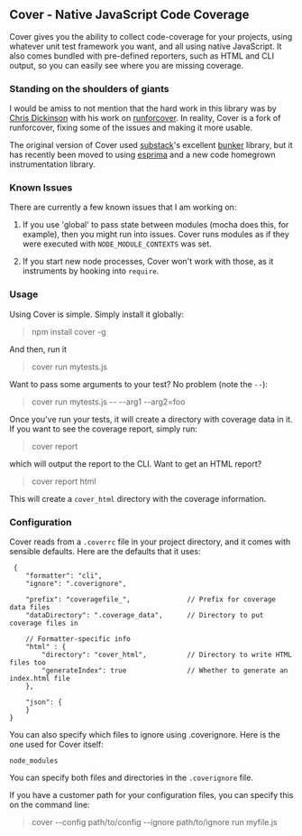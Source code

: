 ## Cover - Native JavaScript Code Coverage

Cover gives you the ability to collect code-coverage for your projects, using
whatever unit test framework you want, and all using native JavaScript. It also
comes bundled with pre-defined reporters, such as HTML and CLI output, so you
can easily see where you are missing coverage.

### Standing on the shoulders of giants

I would be amiss to not mention that the hard work in this library was
by [Chris Dickinson] with his work on [runforcover]. In reality, Cover is 
a fork of runforcover, fixing some of the issues and making it more usable.

The original version of Cover used [substack]'s excellent [bunker] library,
but it has recently been moved to using [esprima] and a new code homegrown
instrumentation library.

### Known Issues

There are currently a few known issues that I am working on:

1. If you use 'global' to pass state between modules (mocha does this, for
example), then you might run into issues. Cover runs modules as if they
were executed with `NODE_MODULE_CONTEXTS` was set.

2. If you start new node processes, Cover won't work with those, as
it instruments by hooking into `require`.

### Usage

Using Cover is simple. Simply install it globally:

> npm install cover -g

And then, run it

> cover run mytests.js

Want to pass some arguments to your test? No problem (note the `--`):

> cover run mytests.js -- --arg1 --arg2=foo

 Once you've run your tests, it will create a directory with coverage data in it.
 If you want to see the coverage report, simply run:
 
 > cover report
 
 which will output the report to the CLI. Want to get an HTML report?
 
 > cover report html
 
 This will create a `cover_html` directory with the coverage information.
 
 ### Configuration
 
 Cover reads from a `.coverrc` file in your project directory, and it comes
 with sensible defaults. Here are the defaults that it uses:
 
     {
        "formatter": "cli",
        "ignore": ".coverignore",
        
        "prefix": "coveragefile_",              // Prefix for coverage data files
        "dataDirectory": ".coverage_data",      // Directory to put coverage files in
        
        // Formatter-specific info
        "html" : {
            "directory": "cover_html",          // Directory to write HTML files too
            "generateIndex": true               // Whether to generate an index.html file
        },
        
        "json": {
        }
    }
    
You can also specify which files to ignore using .coverignore. Here is the one used
for Cover itself:

    node_modules
    
You can specify both files and directories in the `.coverignore` file.

If you have a customer path for your configuration files, you can specify this
on the command line:

> cover --config path/to/config --ignore path/to/ignore run myfile.js

[esprima]: http://www.esprima.org
[substack]: https://github.com/substack
[bunker]: https://github.com/substack/node-bunker
[Chris Dickinson]: https://github.com/chrisdickinson
[runforcover]: https://github.com/chrisdickinson/node-runforcover